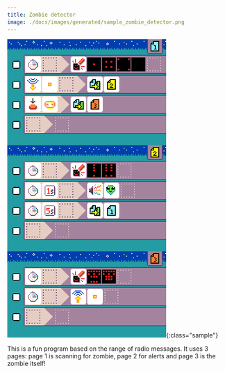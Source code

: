 ```yaml
---
title: Zombie detector
image: ./docs/images/generated/sample_zombie_detector.png
---
```


![zombie detector program](../images/generated/sample_zombie_detector.png){:class="sample"}

This is a fun program based on the range of radio messages. It uses 3 pages: page 1 is scanning for zombie, page 2 for alerts and page 3 is the zombie itself!
